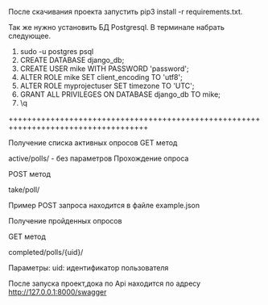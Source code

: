 После скачивания проекта запустить  pip3 install -r requirements.txt. 

Так же нужно установить БД Postgresql. В терминале набрать следующее.
1)  sudo -u postgres psql
2)  CREATE DATABASE django_db;
3)  CREATE USER mike WITH PASSWORD 'password';
4)  ALTER ROLE mike SET client_encoding TO 'utf8';
5)  ALTER ROLE myprojectuser SET timezone TO 'UTC';
6)  GRANT ALL PRIVILEGES ON DATABASE django_db TO mike;
7)  \q


++++++++++++++++++++++++++++++++++++++++++++++++++++++++++++++++++++++++++++++++++++

Получение списка активных опросов
GET метод

active/polls/ - без параметров
Прохождение опроса

POST метод

take/poll/

Пример POST запроса находится в файле example.json

Получение пройденных опросов

GET метод

completed/polls/{uid}/

Параметры: uid: идентификатор пользователя

После запуска проект,дока по Api находится по адресу http://127.0.0.1:8000/swagger
